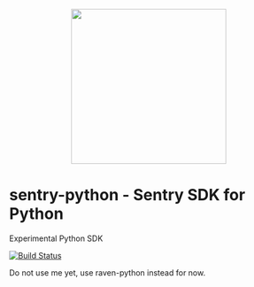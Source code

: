 <p align="center">
    <a href="https://sentry.io" target="_blank" align="center">
        <img src="https://sentry-brand.storage.googleapis.com/sentry-logo-black.png" width="280">
    </a>
<br/>
    <h1>sentry-python - Sentry SDK for Python</h1>
</p>

Experimental Python SDK

[![Build Status](https://travis-ci.com/getsentry/sentry-python.svg?branch=master)](https://travis-ci.com/getsentry/sentry-python)

Do not use me yet, use raven-python instead for now.
